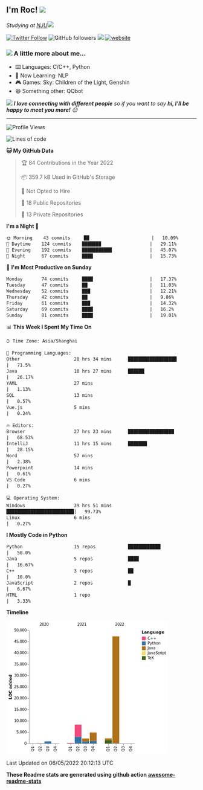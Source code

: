 <!-- <img align='right' src="https://media.giphy.com/media/M9gbBd9nbDrOTu1Mqx/giphy.gif" width="230"> -->
<h2>I'm Roc! <img src="https://media.giphy.com/media/12oufCB0MyZ1Go/giphy.gif" width="50"></h2>
<p><em>Studying at <a href="http://www.nju.edu.cn">NJU</a><img src="https://media.giphy.com/media/WUlplcMpOCEmTGBtBW/giphy.gif" width="50"> 
</em></p>

[![Twitter Follow](https://img.shields.io/twitter/follow/Roc78862980?label=Follow)](https://twitter.com/intent/follow?screen_name=Roc78862980)
![GitHub followers](https://img.shields.io/github/followers/roc136?label=Follow&style=social)
![](https://visitor-badge.glitch.me/badge?page_id=Roc136.Roc136)
[![website](https://img.shields.io/badge/Website-46a2f1.svg?&style=flat-square&logo=Google-Chrome&logoColor=white&link=https://blog.roc136.top)](https://blog.roc136.top)
<!-- ![Waka Readme](https://github.com/anmol098/anmol098/workflows/Waka%20Readme/badge.svg) -->
<!-- [![Linkedin: anmol](https://img.shields.io/badge/-anmol-blue?style=flat-square&logo=Linkedin&logoColor=white&link=https://www.linkedin.com/in/anmol-p-singh/)](https://www.linkedin.com/in/anmol-p-singh/) -->

### <img src="https://media.giphy.com/media/VgCDAzcKvsR6OM0uWg/giphy.gif" width="50"> A little more about me...  

- ⌨️ Languages: C/C++, Python
- 🌱 Now Learning: NLP
- 🎮 Games: Sky: Children of the Light, Genshin
- 😄 Something other: QQbot

<img src="https://media.giphy.com/media/LnQjpWaON8nhr21vNW/giphy.gif" width="60"> <em><b>I love connecting with different people</b> so if you want to say <b>hi, I'll be happy to meet you more!</b> 😊</em>

---
<!--START_SECTION:waka-->
![Profile Views](http://img.shields.io/badge/Profile%20Views-1-blue)

![Lines of code](https://img.shields.io/badge/From%20Hello%20World%20I%27ve%20Written-66%20Thousand%20lines%20of%20code-blue)

**🐱 My GitHub Data** 

> 🏆 84 Contributions in the Year 2022
 > 
> 📦 359.7 kB Used in GitHub's Storage 
 > 
> 🚫 Not Opted to Hire
 > 
> 📜 18 Public Repositories 
 > 
> 🔑 13 Private Repositories  
 > 
**I'm a Night 🦉** 

```text
🌞 Morning    43 commits     ██                       |   10.09% 
🌆 Daytime    124 commits    ███████                  |   29.11% 
🌃 Evening    192 commits    ███████████              |   45.07% 
🌙 Night      67 commits     ████                     |   15.73%

```
📅 **I'm Most Productive on Sunday** 

```text
Monday       74 commits     ████                     |   17.37% 
Tuesday      47 commits     ██                       |   11.03% 
Wednesday    52 commits     ███                      |   12.21% 
Thursday     42 commits     ██                       |   9.86% 
Friday       61 commits     ███                      |   14.32% 
Saturday     69 commits     ████                     |   16.2% 
Sunday       81 commits     ████                     |   19.01%

```


📊 **This Week I Spent My Time On** 

```text
⌚︎ Time Zone: Asia/Shanghai

💬 Programming Languages: 
Other                    28 hrs 34 mins      ██████████████████       |   71.5% 
Java                     10 hrs 27 mins      ██████                   |   26.17% 
YAML                     27 mins                                      |   1.13% 
SQL                      13 mins                                      |   0.57% 
Vue.js                   5 mins                                       |   0.24%

🔥 Editors: 
Browser                  27 hrs 23 mins      █████████████████        |   68.53% 
IntelliJ                 11 hrs 15 mins      ███████                  |   28.15% 
Word                     57 mins                                      |   2.38% 
Powerpoint               14 mins                                      |   0.61% 
VS Code                  6 mins                                       |   0.27%

💻 Operating System: 
Windows                  39 hrs 51 mins      █████████████████████████|   99.73% 
Linux                    6 mins                                       |   0.27%

```

**I Mostly Code in Python** 

```text
Python                   15 repos            ████████████             |   50.0% 
Java                     5 repos             ████                     |   16.67% 
C++                      3 repos             ██                       |   10.0% 
JavaScript               2 repos             █                        |   6.67% 
HTML                     1 repo                                       |   3.33%

```


**Timeline**

![Chart not found](https://raw.githubusercontent.com/Roc136/Roc136/master/charts/bar_graph.png) 


 Last Updated on 06/05/2022 20:12:13 UTC
<!--END_SECTION:waka-->

**These Readme stats are generated using github action [awesome-readme-stats](https://github.com/Roc136/waka-readme-stats)**
